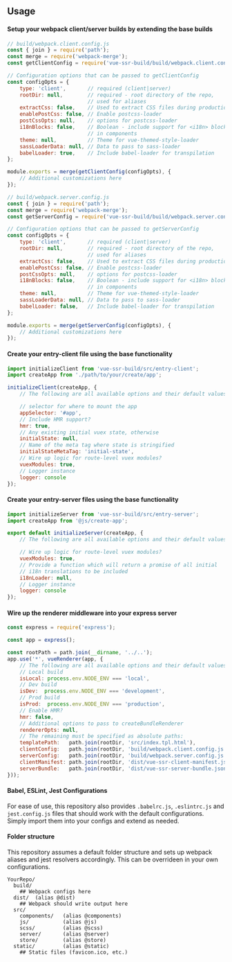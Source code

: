 ## Usage

#### Setup your webpack client/server builds by extending the base builds

```javascript
// build/webpack.client.config.js
const { join } = require('path');
const merge = require('webpack-merge');
const getClientConfig = require('vue-ssr-build/build/webpack.client.config');

// Configuration options that can be passed to getClientConfig
const configOpts = {
    type: 'client',       // required (client|server)
    rootDir: null,        // required - root directory of the repo,
                          // used for aliases
    extractCss: false,    // Used to extract CSS files during production builds
    enablePostCss: false, // Enable postcss-loader
    postCssOpts: null,    // options for postcss-loader
    i18nBlocks: false,    // Boolean - include support for <i18n> blocks
                          // in components
    theme: null,          // Theme for vue-themed-style-loader
    sassLoaderData: null, // Data to pass to sass-loader
    babelLoader: true,    // Include babel-loader for transpilation
};

module.exports = merge(getClientConfig(configOpts), {
    // Additional customizations here
});
```

```javascript
// build/webpack.server.config.js
const { join } = require('path');
const merge = require('webpack-merge');
const getServerConfig = require('vue-ssr-build/build/webpack.server.config');

// Configuration options that can be passed to getServerConfig
const configOpts = {
    type: 'client',       // required (client|server)
    rootDir: null,        // required - root directory of the repo,
                          // used for aliases
    extractCss: false,    // Used to extract CSS files during production builds
    enablePostCss: false, // Enable postcss-loader
    postCssOpts: null,    // options for postcss-loader
    i18nBlocks: false,    // Boolean - include support for <i18n> blocks
                          // in components
    theme: null,          // Theme for vue-themed-style-loader
    sassLoaderData: null, // Data to pass to sass-loader
    babelLoader: false,   // Include babel-loader for transpilation
};

module.exports = merge(getServerConfig(configOpts), {
    // Additional customizations here
});
```

#### Create your entry-client file using the base functionality

```javascript
import initializeClient from 'vue-ssr-build/src/entry-client';
import createApp from './path/to/your/create/app';

initializeClient(createApp, {
    // The following are all available options and their default values:

    // selector for where to mount the app
    appSelector: '#app',
    // Include HMR support?
    hmr: true,
    // Any existing initial vuex state, otherwise
    initialState: null,
    // Name of the meta tag where state is stringified
    initialStateMetaTag: 'initial-state',
    // Wire up logic for route-level vuex modules?
    vuexModules: true,
    // Logger instance
    logger: console
});
```

#### Create your entry-server files using the base functionality

```javascript
import initializeServer from 'vue-ssr-build/src/entry-server';
import createApp from '@js/create-app';

export default initializeServer(createApp, {
    // The following are all available options and their default values:

    // Wire up logic for route-level vuex modules?
    vuexModules: true,
    // Provide a function which will return a promise of all initial
    // i18n translations to be included
    i18nLoader: null,
    // Logger instance
    logger: console
});
```

#### Wire up the renderer middleware into your express server

```javascript
const express = require('express');

const app = express();

const rootPath = path.join(__dirname, '../..');
app.use('*', vueRenderer(app, {
    // The following are all available options and their default values:
    // Local build
    isLocal: process.env.NODE_ENV === 'local',
    // Dev build
    isDev:  process.env.NODE_ENV === 'development',
    // Prod build
    isProd:  process.env.NODE_ENV === 'production',
    // Enable HMR?
    hmr: false,
    // Additional options to pass to createBundleRenderer
    rendererOpts: null,
    // The remaining must be specified as absolute paths:
    templatePath:   path.join(rootDir, 'src/index.tpl.html'),
    clientConfig:   path.join(rootDir, 'build/webpack.client.config.js'),
    serverConfig:   path.join(rootDir, 'build/webpack.server.config.js'),
    clientManifest: path.join(rootDir, 'dist/vue-ssr-client-manifest.json'),
    serverBundle:   path.join(rootDir, 'dist/vue-ssr-server-bundle.json'),
}));
```

#### Babel, ESLint, Jest Configurations

For ease of use, this repository also provides `.babelrc.js`, `.eslintrc.js` and `jest.config.js` files that should work with the default configurations.  Simply import them into your configs and extend as needed.

#### Folder structure

This repository assumes a default folder structure and sets up webpack aliases and jest resolvers accordingly.  This can be overrideen in your own configurations.

```
YourRepo/
  build/
    ## Webpack configs here
  dist/  (alias @dist)
    ## Webpack should write output here
  src/
    components/   (alias @components)
    js/           (alias @js)
    scss/         (alias @scss)
    server/       (alias @server)
    store/        (alias @store)
  static/         (alias @static)
    ## Static files (favicon.ico, etc.)
```
